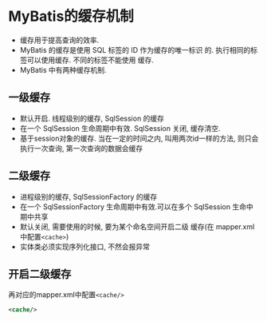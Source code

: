 # MyBatis的缓存机制

- 缓存用于提高查询的效率. 
- MyBatis 的缓存是使用 SQL 标签的 ID 作为缓存的唯一标识
  的. 执行相同的标签可以使用缓存. 不同的标签不能使用
  缓存. 
- MyBatis 中有两种缓存机制. 

## 一级缓存

- 默认开启. 线程级别的缓存, SqlSession 的缓存 
- 在一个 SqlSession 生命周期中有效. SqlSession 关闭,
  缓存清空. 
- 基于session对象的缓存. 当在一定的时间之内, 叫用两次id一样的方法, 则只会执行一次查询, 第一次查询的数据会缓存

## 二级缓存

- 进程级别的缓存, SqlSessionFactory 的缓存 
- 在一个 SqlSessionFactory 生命周期中有效.可以在多个
  SqlSession 生命中期中共享 
- 默认关闭, 需要使用的时候, 要为某个命名空间开启二级
  缓存(在 mapper.xml 中配置`<cache>`) 
- 实体类必须实现序列化接口, 不然会报异常

## 开启二级缓存

再对应的mapper.xml中配置`<cache/>`

```xml
<cache/>
```

